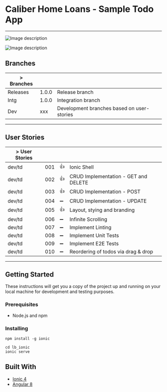 # Caliber Home Loans - Sample Todo App
___

![Image description](https://github.com/michaelbowlin/todo-app/blob/dev/td-005/src/assets/Caliber-Todo-App.png)


![Image description](https://github.com/michaelbowlin/todo-app/blob/dev/td-005/src/assets/Caliber-Todo-App.png)

## Branches

| > Branches     	|       	|                                           	|
|----------------	|-------	|-------------------------------------------	|
| Releases       	| 1.0.0 	| Release branch                            	|
| Intg           	| 1.0.0 	| Integration branch                        	|
| Dev            	| xxx   	| Development branches based on user-stories 	|


___

## User Stories

| > User Stories 	|       	|       	                |                                           |
|----------------	|-------	|-------	                |-------------------------------------------	
| dev/td         	| 001    	|   :thumbsup:              | Ionic Shell                               |
| dev/td         	| 002    	|   :thumbsup:              | CRUD Implementation - GET and DELETE      |
| dev/td         	| 003    	|   :thumbsup:      	    | CRUD Implementation - POST                |
| dev/td         	| 004    	|   :heavy_minus_sign:	    | CRUD Implementation - UPDATE              |
| dev/td         	| 005    	|   :thumbsup:      	    | Layout, stying and branding               |
| dev/td         	| 006    	|   :heavy_minus_sign: 	    | Infinite Scrolling                        |
| dev/td         	| 007    	|   :heavy_minus_sign:	    | Implement Linting                         |
| dev/td         	| 008    	|   :heavy_minus_sign:	    | Implement Unit Tests                      |
| dev/td         	| 009    	|   :heavy_minus_sign:	    | Implement E2E Tests                       |
| dev/td         	| 010    	|   :heavy_minus_sign:	    | Reordering of todos via drag & drop       |

___

## Getting Started

These instructions will get you a copy of the project up and running on your local machine for development and testing purposes.

### Prerequisites

* Node.js and npm

### Installing

```
npm install -g ionic
```

```
cd lb_ionic  
ionic serve
```

## Built With

* [Ionic 4](https://beta.ionicframework.com/docs/)
* [Angular 8]()
